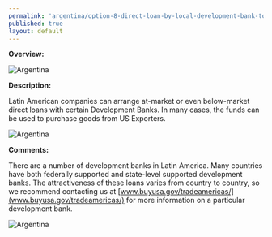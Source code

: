 ```yaml
--- 
permalink: 'argentina/option-8-direct-loan-by-local-development-bank-to-buyer.html' 
published: true 
layout: default
---
```

**Overview:**



![Argentina](../images/option-8-overview.png)



**Description:**



Latin American companies can arrange at-market or even below-market direct loans with certain Development Banks. In many cases, the funds can be used to purchase goods from US Exporters.



![Argentina](../images/option-8-description.png)



**Comments:**



There are a number of development banks in Latin America. Many countries have both federally supported and state-level supported development banks. The attractiveness of these loans varies from country to country, so we recommend contacting us at [www.buyusa.gov/tradeamericas/](www.buyusa.gov/tradeamericas/) for more information on a particular development bank.



![Argentina](../images/option-8-diagram.png)

